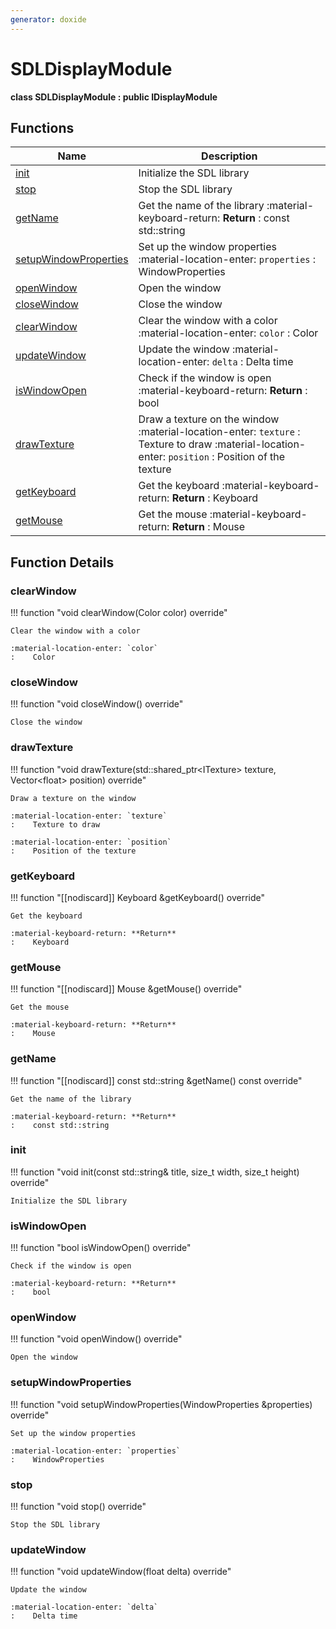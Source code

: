 ```yaml
---
generator: doxide
---
```



# SDLDisplayModule

**class SDLDisplayModule : public IDisplayModule**



## Functions

| Name | Description |
| ---- | ----------- |
| [init](#init) | Initialize the SDL library  |
| [stop](#stop) | Stop the SDL library  |
| [getName](#getName) | Get the name of the library :material-keyboard-return: **Return** :    const std::string  |
| [setupWindowProperties](#setupWindowProperties) | Set up the window properties :material-location-enter: `properties` :    WindowProperties  |
| [openWindow](#openWindow) | Open the window  |
| [closeWindow](#closeWindow) | Close the window  |
| [clearWindow](#clearWindow) | Clear the window with a color :material-location-enter: `color` :    Color  |
| [updateWindow](#updateWindow) | Update the window :material-location-enter: `delta` :    Delta time  |
| [isWindowOpen](#isWindowOpen) | Check if the window is open :material-keyboard-return: **Return** :    bool  |
| [drawTexture](#drawTexture) | Draw a texture on the window :material-location-enter: `texture` :    Texture to draw :material-location-enter: `position` :    Position of the texture  |
| [getKeyboard](#getKeyboard) | Get the keyboard :material-keyboard-return: **Return** :    Keyboard  |
| [getMouse](#getMouse) | Get the mouse :material-keyboard-return: **Return** :    Mouse  |

## Function Details

### clearWindow<a name="clearWindow"></a>
!!! function "void clearWindow(Color color) override"

    Clear the window with a color
        
    :material-location-enter: `color`
    :    Color
    

### closeWindow<a name="closeWindow"></a>
!!! function "void closeWindow() override"

    Close the window
    

### drawTexture<a name="drawTexture"></a>
!!! function "void drawTexture(std::shared_ptr&lt;ITexture&gt; texture, Vector&lt;float&gt; position) override"

    Draw a texture on the window
        
    :material-location-enter: `texture`
    :    Texture to draw
        
    :material-location-enter: `position`
    :    Position of the texture
    

### getKeyboard<a name="getKeyboard"></a>
!!! function "[[nodiscard]] Keyboard &amp;getKeyboard() override"

    Get the keyboard
        
    :material-keyboard-return: **Return**
    :    Keyboard
    

### getMouse<a name="getMouse"></a>
!!! function "[[nodiscard]] Mouse &amp;getMouse() override"

    Get the mouse
        
    :material-keyboard-return: **Return**
    :    Mouse
    

### getName<a name="getName"></a>
!!! function "[[nodiscard]] const std::string &amp;getName() const override"

    Get the name of the library
    
    :material-keyboard-return: **Return**
    :    const std::string
    

### init<a name="init"></a>
!!! function "void init(const std::string&amp; title, size_t width, size_t height) override"

    Initialize the SDL library
    

### isWindowOpen<a name="isWindowOpen"></a>
!!! function "bool isWindowOpen() override"

    Check if the window is open
        
    :material-keyboard-return: **Return**
    :    bool
    

### openWindow<a name="openWindow"></a>
!!! function "void openWindow() override"

    Open the window
    

### setupWindowProperties<a name="setupWindowProperties"></a>
!!! function "void setupWindowProperties(WindowProperties &amp;properties) override"

    Set up the window properties
    
    :material-location-enter: `properties`
    :    WindowProperties
    

### stop<a name="stop"></a>
!!! function "void stop() override"

    Stop the SDL library
    

### updateWindow<a name="updateWindow"></a>
!!! function "void updateWindow(float delta) override"

    Update the window
        
    :material-location-enter: `delta`
    :    Delta time
    

